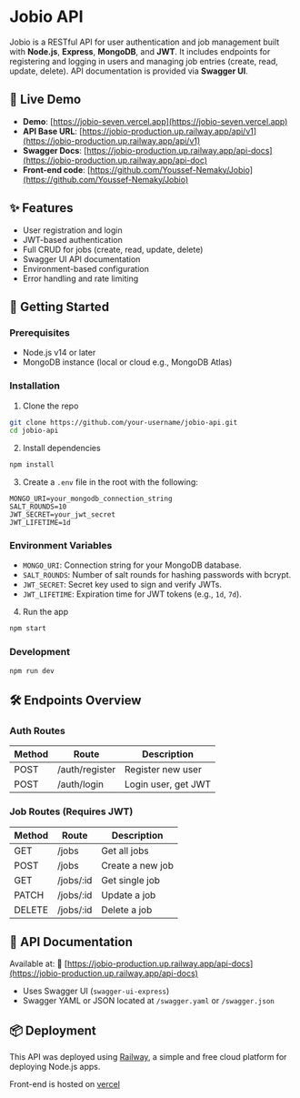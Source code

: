 # Jobio API

Jobio is a RESTful API for user authentication and job management built with **Node.js**, **Express**, **MongoDB**, and **JWT**. It includes endpoints for registering and logging in users and managing job entries (create, read, update, delete). API documentation is provided via **Swagger UI**.

## 🔗 Live Demo

- **Demo**: [https://jobio-seven.vercel.app](https://jobio-seven.vercel.app)
- **API Base URL**: [https://jobio-production.up.railway.app/api/v1](https://jobio-production.up.railway.app/api/v1)
- **Swagger Docs**: [https://jobio-production.up.railway.app/api-docs](https://jobio-production.up.railway.app/api-doc)
- **Front-end code**: [https://github.com/Youssef-Nemaky/Jobio](https://github.com/Youssef-Nemaky/Jobio)


## ✨ Features

* User registration and login
* JWT-based authentication
* Full CRUD for jobs (create, read, update, delete)
* Swagger UI API documentation
* Environment-based configuration
* Error handling and rate limiting

## 🚀 Getting Started

### Prerequisites

* Node.js v14 or later
* MongoDB instance (local or cloud e.g., MongoDB Atlas)

### Installation

1. Clone the repo

```bash
git clone https://github.com/your-username/jobio-api.git
cd jobio-api
```

2. Install dependencies

```bash
npm install
```

3. Create a `.env` file in the root with the following:

```env
MONGO_URI=your_mongodb_connection_string
SALT_ROUNDS=10
JWT_SECRET=your_jwt_secret
JWT_LIFETIME=1d
```

### Environment Variables

* `MONGO_URI`: Connection string for your MongoDB database.
* `SALT_ROUNDS`: Number of salt rounds for hashing passwords with bcrypt.
* `JWT_SECRET`: Secret key used to sign and verify JWTs.
* `JWT_LIFETIME`: Expiration time for JWT tokens (e.g., `1d`, `7d`).

4. Run the app

```bash
npm start
```

### Development

```bash
npm run dev
```

## 🛠️ Endpoints Overview

### Auth Routes

| Method | Route          | Description         |
| ------ | -------------- | ------------------- |
| POST   | /auth/register | Register new user   |
| POST   | /auth/login    | Login user, get JWT |

### Job Routes (Requires JWT)

| Method | Route      | Description      |
| ------ | ---------- | ---------------- |
| GET    | /jobs      | Get all jobs     |
| POST   | /jobs      | Create a new job |
| GET    | /jobs/\:id | Get single job   |
| PATCH  | /jobs/\:id | Update a job     |
| DELETE | /jobs/\:id | Delete a job     |

## 🥪 API Documentation

Available at:
📄 [https://jobio-production.up.railway.app/api-docs](https://jobio-production.up.railway.app/api-docs)

* Uses Swagger UI (`swagger-ui-express`)
* Swagger YAML or JSON located at `/swagger.yaml` or `/swagger.json`

## 📦 Deployment

This API was deployed using [Railway](https://railway.app), a simple and free cloud platform for deploying Node.js apps.

Front-end is hosted on [vercel](https://jobio-seven.vercel.app/)